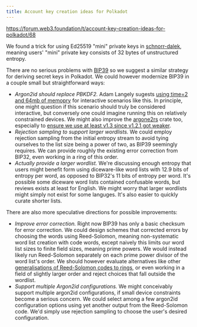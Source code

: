 ```yaml
---
title: Account key creation ideas for Polkadot
---
```


https://forum.web3.foundation/t/account-key-creation-ideas-for-polkadot/68

We found a trick for using Ed25519 "mini" private keys in [schnorr-dalek](https://github.com/w3f/schnorr-dalek/blob/master/src/keys.rs), meaning users' "mini" private key consists of 32 bytes of unstructured entropy.  

There are no serious problems with [BIP39](https://github.com/bitcoin/bips/blob/master/bip-0039.mediawiki) so we suggest a similar strategy for deriving secret keys in Polkadot.  We could however modernize BIP39 in a couple small but straightforward ways: 

 - *Argon2id should replace PBKDF2.*  Adam Langely sugests [using time=2 and 64mb of memopry](https://github.com/golang/crypto/commit/d9133f5469342136e669e85192a26056b587f503) for interactive scenarios like this.  In principle, one might question if this scenario should truly be considered interactive, but conversely one could imagine running this on relatively constrained devices. We might also improve the [argone2rs](https://github.com/bryant/argon2rs/issues) crate too, especially to [ensure we use at least v1.3 since v1.2.1 got weaker](https://crypto.stackexchange.com/a/40000).
 - *Rejection sampling to support larger wordlists.*  We could employ rejection sampling from the initial entropy stream to avoid tying ourselves to the list size being a power of two, as BIP39 seemingly requires.  We can provide roughly the existing error correction from BIP32, even working in a ring of this order.
 - *Actually provide a larger wordlist.*  We're discussing enough entropy that users might benefit form using diceware-like word lists with 12.9 bits of entropy per word, as opposed to BIP32's 11 bits of entropy per word.  It's possible some diceware word lists contained confusable words, but reviews exists at least for English.  We might worry that larger wordlists might simply not exist for some languges.  It's also easier to quickly curate shorter lists.

There are also more speculative directions for possible improvements: 

 - *Improve error correction.*  Right now BIP39 has only a basic checksum for error correction.  We could design schemes that corrected errors by choosing the words using Reed-Solomon, meaning non-systematic word list creation with code words, except naively this limits our word list sizes to finite field sizes, meaning prime powers.  We would instead likely run Reed-Solomon separately on each prime power divisor of the word list's order.  We should however evaluate alternatives like other [generalisations of Reed-Solomon codes to rings](https://hal.inria.fr/hal-00670004/file/article.pdf), or even working in a field of slightly larger order and reject choices that fall outside the wordlist.
 - *Support multiple Argon2id configurations.*  We might conceivably support multiple argon2id configurations, if small device constraints become a serious concern.  We could select among a few argon2id configuration options using yet another output from the Reed-Solomon code.  We'd simply use rejection sampling to choose the user's desired configuration.

